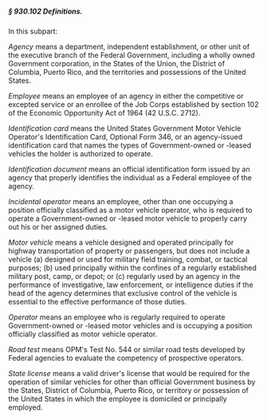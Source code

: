 ##### § 930.102 Definitions. #####

In this subpart:

*Agency* means a department, independent establishment, or other unit of the executive branch of the Federal Government, including a wholly owned Government corporation, in the States of the Union, the District of Columbia, Puerto Rico, and the territories and possessions of the United States.

*Employee* means an employee of an agency in either the competitive or excepted service or an enrollee of the Job Corps established by section 102 of the Economic Opportunity Act of 1964 (42 U.S.C. 2712).

*Identification card* means the United States Government Motor Vehicle Operator's Identification Card, Optional Form 346, or an agency-issued identification card that names the types of Government-owned or -leased vehicles the holder is authorized to operate.

*Identification document* means an official identification form issued by an agency that properly identifies the individual as a Federal employee of the agency.

*Incidental operator* means an employee, other than one occupying a position officially classified as a motor vehicle operator, who is required to operate a Government-owned or -leased motor vehicle to properly carry out his or her assigned duties.

*Motor vehicle* means a vehicle designed and operated principally for highway transportation of property or passengers, but does not include a vehicle (a) designed or used for military field training, combat, or tactical purposes; (b) used principally within the confines of a regularly established military post, camp, or depot; or (c) regularly used by an agency in the performance of investigative, law enforcement, or intelligence duties if the head of the agency determines that exclusive control of the vehicle is essential to the effective performance of those duties.

*Operator* means an employee who is regularly required to operate Government-owned or -leased motor vehicles and is occupying a position officially classified as motor vehicle operator.

*Road test* means OPM's Test No. 544 or similar road tests developed by Federal agencies to evaluate the competency of prospective operators.

*State license* means a valid driver's license that would be required for the operation of similar vehicles for other than official Government business by the States, District of Columbia, Puerto Rico, or territory or possession of the United States in which the employee is domiciled or principally employed.